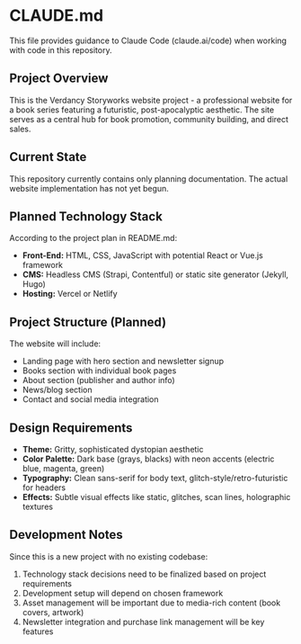 # CLAUDE.md

This file provides guidance to Claude Code (claude.ai/code) when working with code in this repository.

## Project Overview

This is the Verdancy Storyworks website project - a professional website for a book series featuring a futuristic, post-apocalyptic aesthetic. The site serves as a central hub for book promotion, community building, and direct sales.

## Current State

This repository currently contains only planning documentation. The actual website implementation has not yet begun.

## Planned Technology Stack

According to the project plan in README.md:
- **Front-End:** HTML, CSS, JavaScript with potential React or Vue.js framework
- **CMS:** Headless CMS (Strapi, Contentful) or static site generator (Jekyll, Hugo)
- **Hosting:** Vercel or Netlify

## Project Structure (Planned)

The website will include:
- Landing page with hero section and newsletter signup
- Books section with individual book pages
- About section (publisher and author info)
- News/blog section
- Contact and social media integration

## Design Requirements

- **Theme:** Gritty, sophisticated dystopian aesthetic
- **Color Palette:** Dark base (grays, blacks) with neon accents (electric blue, magenta, green)
- **Typography:** Clean sans-serif for body text, glitch-style/retro-futuristic for headers
- **Effects:** Subtle visual effects like static, glitches, scan lines, holographic textures

## Development Notes

Since this is a new project with no existing codebase:
1. Technology stack decisions need to be finalized based on project requirements
2. Development setup will depend on chosen framework
3. Asset management will be important due to media-rich content (book covers, artwork)
4. Newsletter integration and purchase link management will be key features